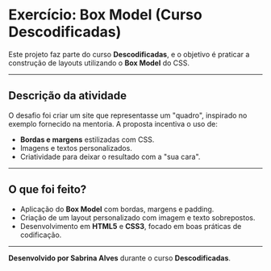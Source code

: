 # Exercício: Box Model (Curso Descodificadas)

Este projeto faz parte do curso **Descodificadas**, e o objetivo é praticar a construção de layouts utilizando o **Box Model** do CSS.

---

## Descrição da atividade
O desafio foi criar um site que representasse um "quadro", inspirado no exemplo fornecido na mentoria. A proposta incentiva o uso de:
- **Bordas e margens** estilizadas com CSS.
- Imagens e textos personalizados.
- Criatividade para deixar o resultado com a "sua cara".

---

## O que foi feito?
- Aplicação do **Box Model** com bordas, margens e padding.
- Criação de um layout personalizado com imagem e texto sobrepostos.
- Desenvolvimento em **HTML5** e **CSS3**, focado em boas práticas de codificação.

---

**Desenvolvido por Sabrina Alves** durante o curso **Descodificadas**.